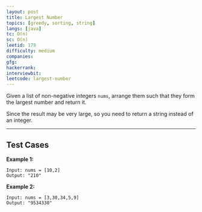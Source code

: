 ```yaml
---
layout: post
title: Largest Number
topics: [greedy, sorting, string]
langs: [java]
tc: O(n)
sc: O(n)
leetid: 179
difficulty: medium
companies: 
gfg: 
hackerrank: 
interviewbit: 
leetcode: largest-number
---
```


Given a list of non-negative integers `nums`, arrange them such that they form the largest number and return it.

Since the result may be very large, so you need to return a string instead of an integer.

---

## Test Cases

**Example 1:** 
```
Input: nums = [10,2]
Output: "210"
```

**Example 2:** 
```
Input: nums = [3,30,34,5,9]
Output: "9534330"
```